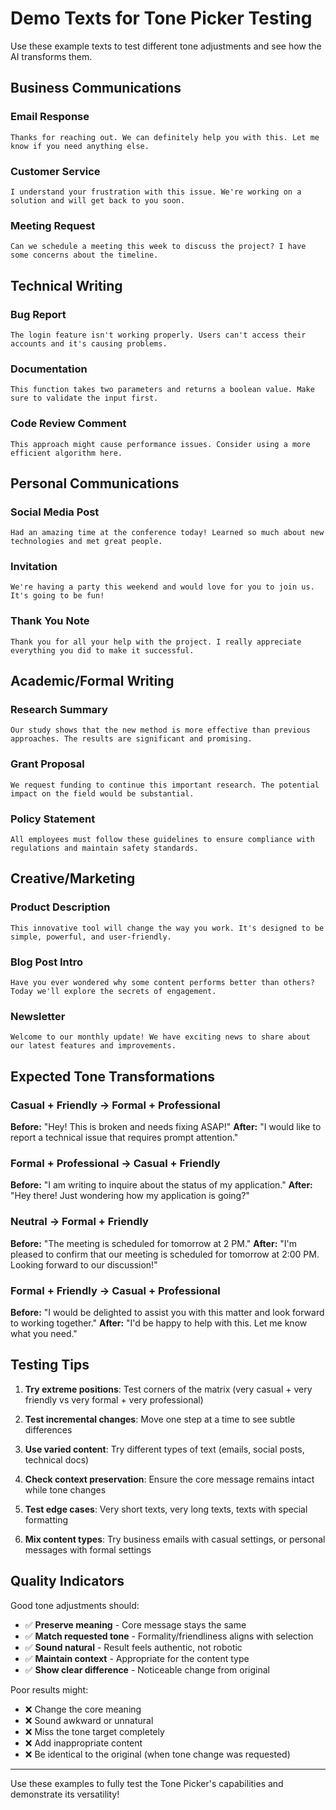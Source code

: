 # Demo Texts for Tone Picker Testing

Use these example texts to test different tone adjustments and see how the AI transforms them.

## Business Communications

### Email Response
```
Thanks for reaching out. We can definitely help you with this. Let me know if you need anything else.
```

### Customer Service
```
I understand your frustration with this issue. We're working on a solution and will get back to you soon.
```

### Meeting Request
```
Can we schedule a meeting this week to discuss the project? I have some concerns about the timeline.
```

## Technical Writing

### Bug Report
```
The login feature isn't working properly. Users can't access their accounts and it's causing problems.
```

### Documentation
```
This function takes two parameters and returns a boolean value. Make sure to validate the input first.
```

### Code Review Comment
```
This approach might cause performance issues. Consider using a more efficient algorithm here.
```

## Personal Communications

### Social Media Post
```
Had an amazing time at the conference today! Learned so much about new technologies and met great people.
```

### Invitation
```
We're having a party this weekend and would love for you to join us. It's going to be fun!
```

### Thank You Note
```
Thank you for all your help with the project. I really appreciate everything you did to make it successful.
```

## Academic/Formal Writing

### Research Summary
```
Our study shows that the new method is more effective than previous approaches. The results are significant and promising.
```

### Grant Proposal
```
We request funding to continue this important research. The potential impact on the field would be substantial.
```

### Policy Statement
```
All employees must follow these guidelines to ensure compliance with regulations and maintain safety standards.
```

## Creative/Marketing

### Product Description
```
This innovative tool will change the way you work. It's designed to be simple, powerful, and user-friendly.
```

### Blog Post Intro
```
Have you ever wondered why some content performs better than others? Today we'll explore the secrets of engagement.
```

### Newsletter
```
Welcome to our monthly update! We have exciting news to share about our latest features and improvements.
```

## Expected Tone Transformations

### Casual + Friendly → Formal + Professional
**Before:** "Hey! This is broken and needs fixing ASAP!"
**After:** "I would like to report a technical issue that requires prompt attention."

### Formal + Professional → Casual + Friendly  
**Before:** "I am writing to inquire about the status of my application."
**After:** "Hey there! Just wondering how my application is going?"

### Neutral → Formal + Friendly
**Before:** "The meeting is scheduled for tomorrow at 2 PM."
**After:** "I'm pleased to confirm that our meeting is scheduled for tomorrow at 2:00 PM. Looking forward to our discussion!"

### Formal + Friendly → Casual + Professional
**Before:** "I would be delighted to assist you with this matter and look forward to working together."
**After:** "I'd be happy to help with this. Let me know what you need."

## Testing Tips

1. **Try extreme positions**: Test corners of the matrix (very casual + very friendly vs very formal + very professional)

2. **Test incremental changes**: Move one step at a time to see subtle differences

3. **Use varied content**: Try different types of text (emails, social posts, technical docs)

4. **Check context preservation**: Ensure the core message remains intact while tone changes

5. **Test edge cases**: Very short texts, very long texts, texts with special formatting

6. **Mix content types**: Try business emails with casual settings, or personal messages with formal settings

## Quality Indicators

Good tone adjustments should:
- ✅ **Preserve meaning** - Core message stays the same
- ✅ **Match requested tone** - Formality/friendliness aligns with selection  
- ✅ **Sound natural** - Result feels authentic, not robotic
- ✅ **Maintain context** - Appropriate for the content type
- ✅ **Show clear difference** - Noticeable change from original

Poor results might:
- ❌ Change the core meaning
- ❌ Sound awkward or unnatural  
- ❌ Miss the tone target completely
- ❌ Add inappropriate content
- ❌ Be identical to the original (when tone change was requested)

---

Use these examples to fully test the Tone Picker's capabilities and demonstrate its versatility!
